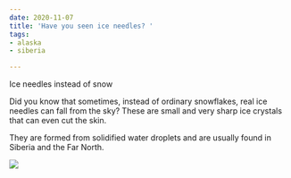 ```yaml
---
date: 2020-11-07
title: 'Have you seen ice needles? '
tags:
- alaska
- siberia

---
```

Ice needles instead of snow  
  
Did you know that sometimes, instead of ordinary snowflakes, real ice needles can fall from the sky? These are small and very sharp ice crystals that can even cut the skin.  
  
They are formed from solidified water droplets and are usually found in Siberia and the Far North.

![](/images/ice_n.png)